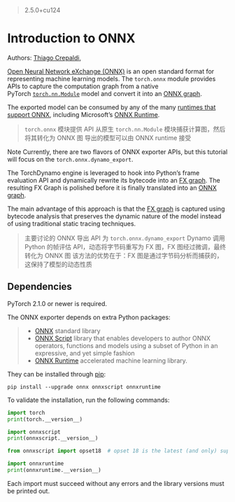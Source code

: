 >2.5.0+cu124
# Introduction to ONNX
Authors: [Thiago Crepaldi](https://github.com/thiagocrepaldi),

[Open Neural Network eXchange (ONNX)](https://onnx.ai/) is an open standard format for representing machine learning models. The `torch.onnx` module provides APIs to capture the computation graph from a native PyTorch [`torch.nn.Module`](https://pytorch.org/docs/stable/generated/torch.nn.Module.html#torch.nn.Module "(in PyTorch v2.5)") model and convert it into an [ONNX graph](https://github.com/onnx/onnx/blob/main/docs/IR.md).

The exported model can be consumed by any of the many [runtimes that support ONNX](https://onnx.ai/supported-tools.html#deployModel), including Microsoft’s [ONNX Runtime](https://www.onnxruntime.ai/).
> `torch.onnx` 模块提供 API 从原生 `torch.nn.Module` 模块捕获计算图，然后将其转化为 ONNX 图
> 导出的模型可以由 ONNX runtime 接受

Note
Currently, there are two flavors of ONNX exporter APIs, but this tutorial will focus on the `torch.onnx.dynamo_export`.

The TorchDynamo engine is leveraged to hook into Python’s frame evaluation API and dynamically rewrite its bytecode into an [FX graph](https://pytorch.org/docs/stable/fx.html). The resulting FX Graph is polished before it is finally translated into an [ONNX graph](https://github.com/onnx/onnx/blob/main/docs/IR.md).

The main advantage of this approach is that the [FX graph](https://pytorch.org/docs/stable/fx.html) is captured using bytecode analysis that preserves the dynamic nature of the model instead of using traditional static tracing techniques.
> 主要讨论的 ONNX 导出 API 为 `torch.onnx.dynamo_export`
> Dynamo 调用 Python 的帧评估 API，动态将字节码重写为 FX 图，FX 图经过微调，最终转化为 ONNX 图
> 该方法的优势在于：FX 图是通过字节码分析而捕获的，这保持了模型的动态性质

## Dependencies
PyTorch 2.1.0 or newer is required.

The ONNX exporter depends on extra Python packages:

> - [ONNX](https://onnx.ai/) standard library
> - [ONNX Script](https://onnxscript.ai/) library that enables developers to author ONNX operators, functions and models using a subset of Python in an expressive, and yet simple fashion
> - [ONNX Runtime](https://onnxruntime.ai/) accelerated machine learning library.

They can be installed through [pip](https://pypi.org/project/pip/):

```
pip install --upgrade onnx onnxscript onnxruntime
```

To validate the installation, run the following commands:

```python
import torch
print(torch.__version__)

import onnxscript
print(onnxscript.__version__)

from onnxscript import opset18  # opset 18 is the latest (and only) supported version for now

import onnxruntime
print(onnxruntime.__version__)
```

Each import must succeed without any errors and the library versions must be printed out.